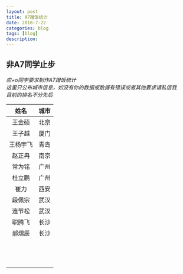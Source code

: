 ```yaml
---
layout: post
title: A7蹭饭统计
date: 2018-7-22
categories: blog
tags: [blog]
description:
---
```


## 非A7同学止步

*应+o同学要求制作A7蹭饭统计*  
*这里只公布城市信息，如没有你的数据或数据有错误或者其他要求请私信我*  
*目前的排名不分先后*  

|姓名|城市|
|:---:|:---:|
|王金硕|北京|
|王子越|厦门|
|王杨宇飞|青岛|
|赵正冉|南京|
|常为铭|广州|
|杜立鹏|广州|
|崔力|西安|
|段佩宗|武汉|
|连节松|武汉|
|职腾飞|长沙|
|郝熠辰|长沙|
|||
|||
|||
|||
|||
|||
|||
|||
|||
|||
|||
|||
|||
